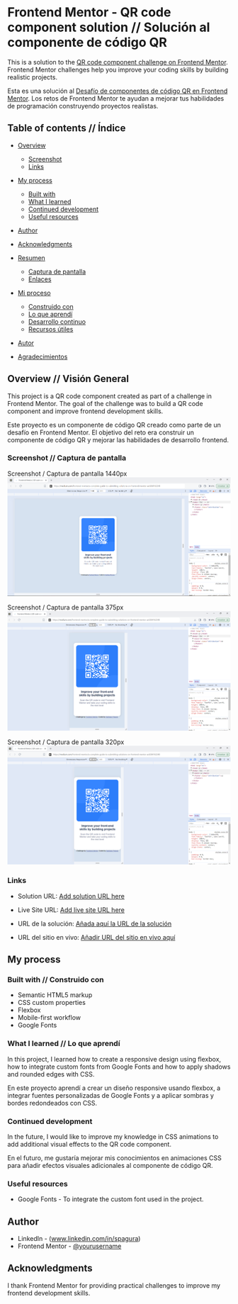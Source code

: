 # Frontend Mentor - QR code component solution // Solución al componente de código QR


This is a solution to the [QR code component challenge on Frontend Mentor](https://www.frontendmentor.io/challenges/qr-code-component-iux_sIO_H). Frontend Mentor challenges help you improve your coding skills by building realistic projects. 



Esta es una solución al [Desafío de componentes de código QR en Frontend Mentor](https://www.frontendmentor.io/challenges/qr-code-component-iux_sIO_H). Los retos de Frontend Mentor te ayudan a mejorar tus habilidades de programación construyendo proyectos realistas. 


## Table of contents // Índice

- [Overview](#overview)
  - [Screenshot](#screenshot)
  - [Links](#links)
- [My process](#my-process)
  - [Built with](#built-with)
  - [What I learned](#what-i-learned)
  - [Continued development](#continued-development)
  - [Useful resources](#useful-resources)
- [Author](#author)
- [Acknowledgments](#acknowledgments)


- [Resumen](#resumen)
  - [Captura de pantalla](#screenshot)
  - [Enlaces](#links)
- [Mi proceso](#my-process)
  - [Construido con](#built-with)
  - [Lo que aprendí](#what-i-learned)
  - [Desarrollo continuo](#continued-development)
  - [Recursos útiles](#useful-resources)
- [Autor](#author)
- [Agradecimientos](#acknowledgments)



## Overview // Visión General

This project is a QR code component created as part of a challenge in Frontend Mentor. The goal of the challenge was to build a QR code component and improve frontend development skills.



Este proyecto es un componente de código QR creado como parte de un desafío en Frontend Mentor. El objetivo del reto era construir un componente de código QR y mejorar las habilidades de desarrollo frontend.



### Screenshot  //  Captura de pantalla


Screenshot / Captura de pantalla
 1440px
![](./design/work-completed-screenshot/screenshot-1440px.png)

Screenshot / Captura de pantalla
 375px
![](./design/work-completed-screenshot/screenshot-375px.png)

Screenshot / Captura de pantalla
 320px
![](./design/work-completed-screenshot/screenshot-320px.png)

### Links

- Solution URL: [Add solution URL here](https://your-solution-url.com)
- Live Site URL: [Add live site URL here](https://your-live-site-url.com)


- URL de la solución: [Añada aquí la URL de la solución](https://your-solution-url.com)
- URL del sitio en vivo: [Añadir URL del sitio en vivo aquí](https://your-live-site-url.com)

## My process



### Built with  // Construido con 

- Semantic HTML5 markup
- CSS custom properties
- Flexbox
- Mobile-first workflow
- Google Fonts

### What I learned  // Lo que aprendí

In this project, I learned how to create a responsive design using flexbox, how to integrate custom fonts from Google Fonts and how to apply shadows and rounded edges with CSS.

En este proyecto aprendí a crear un diseño responsive usando flexbox, a integrar fuentes personalizadas de Google Fonts y a aplicar sombras y bordes redondeados con CSS.



### Continued development

In the future, I would like to improve my knowledge in CSS animations to add additional visual effects to the QR code component. 


En el futuro, me gustaría mejorar mis conocimientos en animaciones CSS para añadir efectos visuales adicionales al componente de código QR.



### Useful resources

- Google Fonts - To integrate the custom font used in the project.

## Author

- LinkedIn - (www.linkedin.com/in/spagura)
- Frontend Mentor - [@yourusername](https://www.frontendmentor.io/profile/yourusername)



## Acknowledgments

I thank Frontend Mentor for providing practical challenges to improve my frontend development skills.

